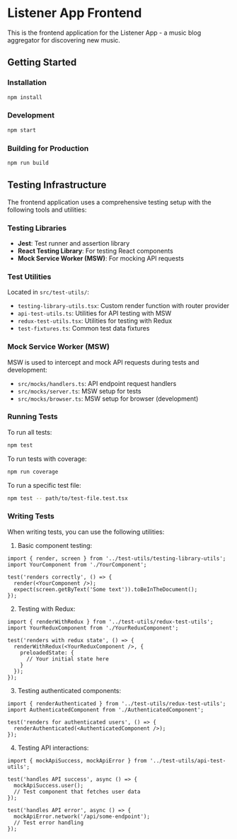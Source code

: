 # Listener App Frontend

This is the frontend application for the Listener App - a music blog aggregator for discovering new music.

## Getting Started

### Installation

```bash
npm install
```

### Development

```bash
npm start
```

### Building for Production

```bash
npm run build
```

## Testing Infrastructure

The frontend application uses a comprehensive testing setup with the following tools and utilities:

### Testing Libraries

- **Jest**: Test runner and assertion library
- **React Testing Library**: For testing React components
- **Mock Service Worker (MSW)**: For mocking API requests

### Test Utilities

Located in `src/test-utils/`:

- `testing-library-utils.tsx`: Custom render function with router provider
- `api-test-utils.ts`: Utilities for API testing with MSW
- `redux-test-utils.tsx`: Utilities for testing with Redux
- `test-fixtures.ts`: Common test data fixtures

### Mock Service Worker (MSW)

MSW is used to intercept and mock API requests during tests and development:

- `src/mocks/handlers.ts`: API endpoint request handlers
- `src/mocks/server.ts`: MSW setup for tests
- `src/mocks/browser.ts`: MSW setup for browser (development)

### Running Tests

To run all tests:

```bash
npm test
```

To run tests with coverage:

```bash
npm run coverage
```

To run a specific test file:

```bash
npm test -- path/to/test-file.test.tsx
```

### Writing Tests

When writing tests, you can use the following utilities:

1. Basic component testing:
```tsx
import { render, screen } from '../test-utils/testing-library-utils';
import YourComponent from './YourComponent';

test('renders correctly', () => {
  render(<YourComponent />);
  expect(screen.getByText('Some text')).toBeInTheDocument();
});
```

2. Testing with Redux:
```tsx
import { renderWithRedux } from '../test-utils/redux-test-utils';
import YourReduxComponent from './YourReduxComponent';

test('renders with redux state', () => {
  renderWithRedux(<YourReduxComponent />, {
    preloadedState: {
      // Your initial state here
    }
  });
});
```

3. Testing authenticated components:
```tsx
import { renderAuthenticated } from '../test-utils/redux-test-utils';
import AuthenticatedComponent from './AuthenticatedComponent';

test('renders for authenticated users', () => {
  renderAuthenticated(<AuthenticatedComponent />);
});
```

4. Testing API interactions:
```tsx
import { mockApiSuccess, mockApiError } from '../test-utils/api-test-utils';

test('handles API success', async () => {
  mockApiSuccess.user();
  // Test component that fetches user data
});

test('handles API error', async () => {
  mockApiError.network('/api/some-endpoint');
  // Test error handling
});
``` 
